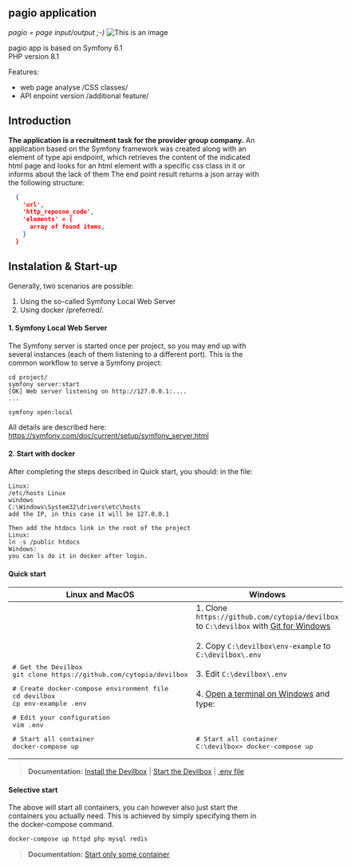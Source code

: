 pagio application
--

<i>pagio = page input/output ;-)</i>
![This is an image](https://pagio.iwebi.pl/build/assets/images/technology-6701504_640.jpg)



pagio app is based on Symfony 6.1<br>
PHP version 8.1

Features:
* web page analyse /CSS classes/
* API enpoint version /additional feature/

Introduction
--
****The application is a recruitment task for the provider group company.****
An application based on the Symfony framework was created
along with an element of type api endpoint, which retrieves the content of the indicated
html page and looks for an html element with a specific css class in it or informs about the lack of them
The end point result returns a json array with the following structure:
<br>
```json
  {
    'url',
    'http_reposne_code',
    'elements' = {
      array of found items,
    }
  }
```
Instalation & Start-up
--
Generally, two scenarios are possible:
1. Using the so-called Symfony Local Web Server
2. Using docker /preferred/.

#### 1. Symfony Local Web Server
The Symfony server is started once per project, so you may end up with several instances (each of them listening to a different port). This is the common workflow to serve a Symfony project:

```
cd project/
symfony server:start
[OK] Web server listening on http://127.0.0.1:....
...

symfony open:local
```
All details are described here:
https://symfony.com/doc/current/setup/symfony_server.html
#### 2. Start with docker
After completing the steps described in Quick start, you should:
in the file:
````
Linux:
/etc/hosts Linux
windows
C:\Windows\System32\drivers\etc\hosts
add the IP, in this case it will be 127.0.0.1

Then add the htdocs link in the root of the project
Linux:
ln -s /public htdocs
Windows:
you can ls do it in docker after login.
````
#### Quick start

<table width="100%" style="width:100%; display:table;">
 <thead>
  <tr>
   <th width="50%" style="width:50%;">Linux and MacOS</th>
   <th width="50%" style="width:50%;">Windows</th>
  </tr>
 </thead>
 <tbody style="vertical-align: bottom;">
  <tr>
   <td>
<div class="highlight highlight-source-shell"><pre># Get the Devilbox
git clone https://github.com/cytopia/devilbox</pre></div>
<div class="highlight highlight-source-shell"><pre># Create docker-compose environment file
cd devilbox
cp env-example .env</pre></div>
<div class="highlight highlight-source-shell"><pre># Edit your configuration
vim .env</pre></div>
<div class="highlight highlight-source-shell"><pre># Start all container
docker-compose up</pre></div>
   </td>
   <td>
    1. Clone <code>https://github.com/cytopia/devilbox</code> to <code>C:\devilbox</code> with <a href="https://git-scm.com/downloads">Git for Windows</a><br/><br/>
    2. Copy <code>C:\devilbox\env-example</code> to <code>C:\devilbox\.env</code><br/><br/>
    3. Edit <code>C:\devilbox\.env</code><br/><br/>
    4. <a href="https://devilbox.readthedocs.io/en/latest/howto/terminal/open-terminal-on-win.html">Open a terminal on Windows</a> and type:<br/><br/><br/>
    <pre># Start all container
C:\devilbox> docker-compose up</pre></div>
   </td>
  </tr>
 </tbody>
</table>

> **Documentation:**
> [Install the Devilbox](https://devilbox.readthedocs.io/en/latest/getting-started/install-the-devilbox.html) |
> [Start the Devilbox](https://devilbox.readthedocs.io/en/latest/getting-started/start-the-devilbox.html) |
> [.env file](https://devilbox.readthedocs.io/en/latest/configuration-files/env-file.html)

#### Selective start

The above will start all containers, you can however also just start the containers you actually need. This is achieved by simply specifying them in the docker-compose command.

```bash
docker-compose up httpd php mysql redis
```
> **Documentation:**
> [Start only some container](https://devilbox.readthedocs.io/en/latest/getting-started/start-the-devilbox.html#start-some-container)


